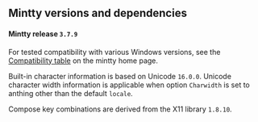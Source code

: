 ## Mintty versions and dependencies ##

#### Mintty release `3.7.9`

For tested compatibility with various Windows versions, see the 
[Compatibility table](http://mintty.github.io/#compatibility) on the 
mintty home page.

Built-in character information is based on Unicode `16.0.0`.
Unicode character width information is applicable when option 
`Charwidth` is set to anthing other than the default `locale`.

Compose key combinations are derived from the X11 library `1.8.10`.
